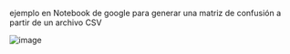 ejemplo en Notebook de google para generar una matriz de confusión a partir de un archivo CSV 

![image](https://github.com/rcamargo00/mapbiomas-test-scripts/assets/50671265/20bf4708-bb34-4611-8327-bdcf420aef6b)
